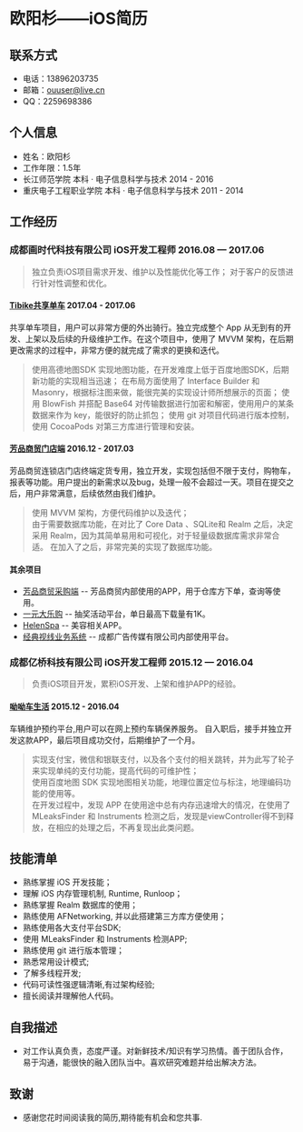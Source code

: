 # 欧阳杉——iOS简历

## 联系方式
* 电话：13896203735
* 邮箱：ouuser@live.cn
* QQ：2259698386
 
## 个人信息
* 姓名：欧阳杉	
* 工作年限：1.5年
* 长江师范学院           本科 · 电子信息科学与技术    2014 - 2016
* 重庆电子工程职业学院    本科 · 电子信息科学与技术    2011 - 2014

## 工作经历
### 成都画时代科技有限公司  iOS开发工程师   2016.08 — 2017.06

>独立负责iOS项目需求开发、维护以及性能优化等工作； 
>对于客户的反馈进行针对性调整和优化。  

#### [Tibike共享单车](https://itunes.apple.com/cn/app/tibike/id1221822385?l=zh&ls=1&mt=8)  2017.04 - 2017.06

共享单车项目，用户可以非常方便的外出骑行。独立完成整个 App 从无到有的开发、上架以及后续的升级维护工作。在这个项目中，使用了 MVVM 架构，在后期更改需求的过程中，非常方便的就完成了需求的更换和迭代。

>使用高德地图SDK 实现地图功能，在开发难度上低于百度地图SDK，后期新功能的实现相当迅速；
>在布局方面使用了 Interface Builder 和 Masonry，根据标注图来做，能很完美的实现设计师所想展示的页面；
>使用 BlowFish 并搭配 Base64 对传输数据进行加密和解密，使用用户的某条数据来作为 key，能很好的防止抓包；
>使用 git 对项目代码进行版本控制，使用 CocoaPods 对第三方库进行管理和安装。  

#### [芳品商贸门店端](https://itunes.apple.com/cn/app/%E8%8A%B3%E5%93%81%E5%95%86%E8%B4%B8%E9%97%A8%E5%BA%97%E7%AB%AF/id1197963132?l=zh&ls=1&mt=8)  2016.12 - 2017.03

芳品商贸连锁店门店终端定货专用，独立开发，实现包括但不限于支付，购物车，报表等功能。用户提出的新需求以及bug，处理一般不会超过一天。项目在提交之后，用户非常满意，后续依然由我们维护。

>使用 MVVM 架构，方便代码维护以及迭代；   
>由于需要数据库功能，在对比了 Core Data 、SQLite和 Realm 之后，决定采用 Realm，因为其简单易用和可视化，对于轻量级数据库需求非常合适。 在加入了之后，非常完美的实现了数据库功能。

#### 其余项目
* [芳品商贸采购端](https://itunes.apple.com/cn/app/%E8%8A%B3%E5%93%81%E5%95%86%E8%B4%B8%E9%87%87%E8%B4%AD%E7%AB%AF/id1197958662?l=zh&ls=1&mt=8) -- 芳品商贸内部使用的APP，用于仓库方下单，查询等使用。
* [一元大乐购](https://itunes.apple.com/cn/app/%E4%B8%80%E5%85%83%E5%A4%A7%E4%B9%90%E8%B4%AD/id1076104630?l=zh&ls=1&mt=8) -- 抽奖活动平台，单日最高下载量有1K。
* [HelenSpa](https://itunes.apple.com/us/app/helenspa/id1149311368?l=zh&ls=1&mt=8) -- 美容相关APP。
* [经典视线业务系统](https://itunes.apple.com/us/app/%E7%BB%8F%E5%85%B8%E8%A7%86%E7%BA%BF%E4%B8%9A%E5%8A%A1%E7%B3%BB%E7%BB%9F/id1144443316?l=zh&ls=1&mt=8) -- 成都广告传媒有限公司内部使用平台。

### 成都亿桥科技有限公司	  iOS开发工程师   2015.12 — 2016.04

>负责iOS项目开发，累积iOS开发、上架和维护APP的经验。

#### [呦呦车生活](https://itunes.apple.com/app/id1073407938)  2015.12 - 2016.04

车辆维护预约平台,用户可以在网上预约车辆保养服务。
自入职后，接手并独立开发这款APP，最后项目成功交付，后期维护了一个月。

>实现支付宝，微信和银联支付，以及各个支付的相关跳转，并为此写了轮子来实现单纯的支付功能，提高代码的可维护性；  
>使用百度地图 SDK 实现地图相关功能，地理位置定位与标注，地理编码功能的使用等。  
>在开发过程中，发现 APP 在使用途中总有内存迅速增大的情况，在使用了 MLeaksFinder 和 Instruments 检测之后，发现是viewController得不到释放，在相应的处理之后，不再复现出此类问题。

## 技能清单

* 熟练掌握 iOS 开发技能；
* 理解 iOS 内存管理机制, Runtime, Runloop；
* 熟练掌握 Realm 数据库的使用；
* 熟练使用 AFNetworking, 并以此搭建第三方库方便使用；
* 熟练使用各大支付平台SDK;
* 使用 MLeaksFinder 和 Instruments 检测APP;
* 熟练使用 git 进行版本管理；
* 熟悉常用设计模式;
* 了解多线程开发;
* 代码可读性强逻辑清晰,有过架构经验;
* 擅长阅读并理解他人代码。

## 自我描述

* 对工作认真负责，态度严谨。对新鲜技术/知识有学习热情。善于团队合作，易于沟通，能很快的融入团队当中。喜欢研究难题并给出解决方法。

## 致谢

* 感谢您花时间阅读我的简历,期待能有机会和您共事.